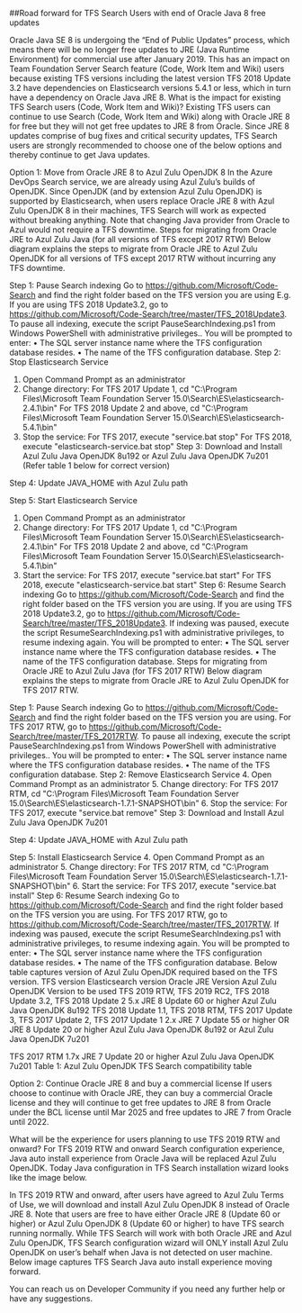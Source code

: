 ##Road forward for TFS Search Users with end of Oracle Java 8 free updates

Oracle Java SE 8 is undergoing the “End of Public Updates” process, which means there will be no longer free updates to JRE (Java Runtime Environment) for commercial use after January 2019. This has an impact on Team Foundation Server Search feature (Code, Work Item and Wiki) users because existing TFS versions including the latest version TFS 2018 Update 3.2 have dependencies on Elasticsearch versions 5.4.1 or less, which in turn have a dependency on Oracle Java JRE 8.
What is the impact for existing TFS Search users (Code, Work Item and Wiki)?
Existing TFS users can continue to use Search (Code, Work Item and Wiki) along with Oracle JRE 8 for free but they will not get free updates to JRE 8 from Oracle. Since JRE 8 updates comprise of bug fixes and critical security updates, TFS Search users are strongly recommended to choose one of the below options and thereby continue to get Java updates.

Option 1: Move from Oracle JRE 8 to Azul Zulu OpenJDK 8
In the Azure DevOps Search service, we are already using Azul Zulu’s builds of OpenJDK. Since OpenJDK (and by extension Azul Zulu OpenJDK) is supported by Elasticsearch, when users replace Oracle JRE 8 with Azul Zulu OpenJDK 8 in their machines, TFS Search will work as expected without breaking anything. Note that changing Java provider from Oracle to Azul would not require a TFS downtime. 
Steps for migrating from Oracle JRE to Azul Zulu Java (for all versions of TFS except 2017 RTW)
Below diagram explains the steps to migrate from Oracle JRE to Azul Zulu OpenJDK for all versions of TFS except 2017 RTW without incurring any TFS downtime.
 
Step 1: Pause Search indexing
Go to https://github.com/Microsoft/Code-Search and find the right folder based on the TFS version you are using E.g. If you are using TFS 2018 Update3.2, go to https://github.com/Microsoft/Code-Search/tree/master/TFS_2018Update3. To pause all indexing, execute the script PauseSearchIndexing.ps1 from Windows PowerShell with administrative privileges.. You will be prompted to enter:
•	The SQL server instance name where the TFS configuration database resides.
•	The name of the TFS configuration database.
Step 2: Stop Elasticsearch Service
1.	Open Command Prompt as an administrator 
2.	Change directory: 
For TFS 2017 Update 1, cd "C:\Program Files\Microsoft Team Foundation Server 15.0\Search\ES\elasticsearch-2.4.1\bin"
For TFS 2018 Update 2 and above, cd "C:\Program Files\Microsoft Team Foundation Server 15.0\Search\ES\elasticsearch-5.4.1\bin"
3.	Stop the service:
For TFS 2017, execute "service.bat stop"
	For TFS 2018, execute "elasticsearch-service.bat stop"
Step 3: Download and Install Azul Zulu Java OpenJDK 8u192 or Azul Zulu Java OpenJDK 7u201 (Refer table 1 below for correct version)

Step 4: Update JAVA_HOME with Azul Zulu path
 
Step 5: Start Elasticsearch Service
1.	Open Command Prompt as an administrator 
2.	Change directory: 
For TFS 2017 Update 1, cd "C:\Program Files\Microsoft Team Foundation Server 15.0\Search\ES\elasticsearch-2.4.1\bin"
For TFS 2018 Update 2 and above, cd "C:\Program Files\Microsoft Team Foundation Server 15.0\Search\ES\elasticsearch-5.4.1\bin"
3.	Start the service:
For TFS 2017, execute "service.bat start"
	For TFS 2018, execute "elasticsearch-service.bat start"
Step 6: Resume Search indexing
Go to https://github.com/Microsoft/Code-Search and find the right folder based on the TFS version you are using. If you are using TFS 2018 Update3.2, go to https://github.com/Microsoft/Code-Search/tree/master/TFS_2018Update3. If indexing was paused, execute the script ResumeSearchIndexing.ps1 with administrative privileges, to resume indexing again. You will be prompted to enter:
•	The SQL server instance name where the TFS configuration database resides.
•	The name of the TFS configuration database.
Steps for migrating from Oracle JRE to Azul Zulu Java (for TFS 2017 RTW)
Below diagram explains the steps to migrate from Oracle JRE to Azul Zulu OpenJDK for TFS 2017 RTW.
 
Step 1: Pause Search indexing
Go to https://github.com/Microsoft/Code-Search and find the right folder based on the TFS version you are using. For TFS 2017 RTW, go to https://github.com/Microsoft/Code-Search/tree/master/TFS_2017RTW. To pause all indexing, execute the script PauseSearchIndexing.ps1 from Windows PowerShell with administrative privileges.. You will be prompted to enter:
•	The SQL server instance name where the TFS configuration database resides.
•	The name of the TFS configuration database.
Step 2: Remove Elasticsearch Service
4.	Open Command Prompt as an administrator 
5.	Change directory: 
For TFS 2017 RTM, cd "C:\Program Files\Microsoft Team Foundation Server 15.0\Search\ES\elasticsearch-1.7.1-SNAPSHOT\bin"
6.	Stop the service:
For TFS 2017, execute "service.bat remove"
Step 3: Download and Install Azul Zulu Java OpenJDK 7u201

Step 4: Update JAVA_HOME with Azul Zulu path
 
Step 5: Install Elasticsearch Service
4.	Open Command Prompt as an administrator 
5.	Change directory: 
For TFS 2017 RTM, cd "C:\Program Files\Microsoft Team Foundation Server 15.0\Search\ES\elasticsearch-1.7.1-SNAPSHOT\bin"
6.	Start the service:
For TFS 2017, execute "service.bat install"
Step 6: Resume Search indexing
Go to https://github.com/Microsoft/Code-Search and find the right folder based on the TFS version you are using. For TFS 2017 RTW, go to https://github.com/Microsoft/Code-Search/tree/master/TFS_2017RTW. If indexing was paused, execute the script ResumeSearchIndexing.ps1 with administrative privileges, to resume indexing again. You will be prompted to enter:
•	The SQL server instance name where the TFS configuration database resides.
•	The name of the TFS configuration database.
Below table captures version of Azul Zulu OpenJDK required based on the TFS version. 
TFS version	Elasticsearch version	Oracle JRE Version 	Azul Zulu OpenJDK Version to be used
TFS 2019 RTW, TFS 2019 RC2, TFS 2018 Update 3.2, TFS 2018 Update 2	5.x	JRE 8 Update 60 or higher	Azul Zulu Java OpenJDK 8u192
TFS 2018 Update 1.1, TFS 2018 RTM, TFS 2017 Update 3, TFS 2017 Update 2, TFS 2017 Update 1	2.x	JRE 7 Update 55 or higher OR 
JRE 8 Update 20 or higher	Azul Zulu Java OpenJDK 8u192 
or Azul Zulu Java OpenJDK 7u201

TFS 2017 RTM	1.7x	JRE 7 Update 20 or higher	Azul Zulu Java OpenJDK 7u201
Table 1: Azul Zulu OpenJDK TFS Search compatibility table

Option 2: Continue Oracle JRE 8 and buy a commercial license
If users choose to continue with Oracle JRE, they can buy a commercial Oracle license and they will continue to get free updates to JRE 8 from Oracle under the BCL license until Mar 2025 and free updates to JRE 7 from Oracle until 2022. 
 
What will be the experience for users planning to use TFS 2019 RTW and onward?
For TFS 2019 RTW and onward Search configuration experience, Java auto install experience from Oracle Java will be replaced Azul Zulu OpenJDK. Today Java configuration in TFS Search installation wizard looks like the image below.


In TFS 2019 RTW and onward, after users have agreed to Azul Zulu Terms of Use, we will download and install Azul Zulu OpenJDK 8 instead of Oracle JRE 8. Note that users are free to have either Oracle JRE 8 (Update 60 or higher) or Azul Zulu OpenJDK 8 (Update 60 or higher) to have TFS search running normally. While TFS Search will work with both Oracle JRE and Azul Zulu OpenJDK, TFS Search configuration wizard will ONLY install Azul Zulu OpenJDK on user’s behalf when Java is not detected on user machine. Below image captures TFS Search Java auto install experience moving forward.
 
You can reach us on Developer Community if you need any further help or have any suggestions.


